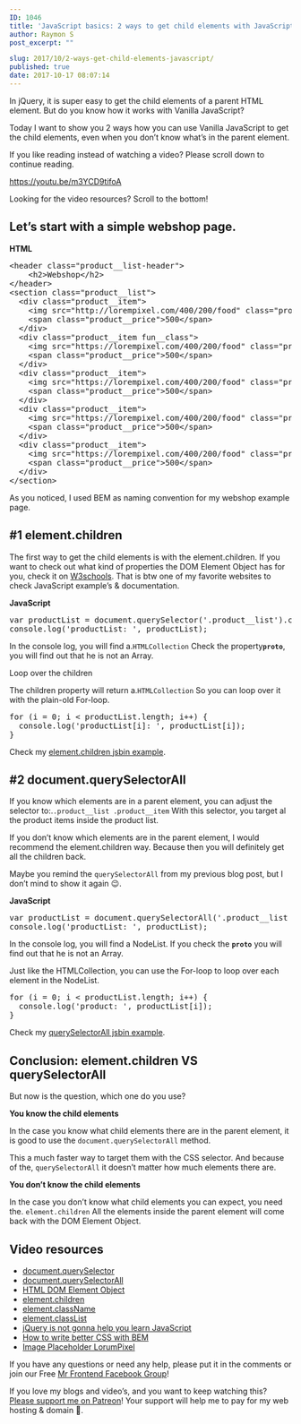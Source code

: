 ```yaml
---
ID: 1046
title: 'JavaScript basics: 2 ways to get child elements with JavaScript'
author: Raymon S
post_excerpt: ""

slug: 2017/10/2-ways-get-child-elements-javascript/
published: true
date: 2017-10-17 08:07:14
---
```

In jQuery, it is super easy to get the child elements of a parent HTML element. But do you know how it works with Vanilla JavaScript?

Today I want to show you 2 ways how you can use Vanilla JavaScript to get the child elements, even when you don’t know what’s in the parent element.

If you like reading instead of watching a video? Please scroll down to continue reading.

https://youtu.be/m3YCD9tifoA

Looking for the video resources? Scroll to the bottom!
<h2>Let’s start with a simple webshop page.</h2>
<strong>HTML</strong>
<pre>&lt;header class="product__list-header"&gt;
    &lt;h2&gt;Webshop&lt;/h2&gt;
&lt;/header&gt;
&lt;section class="product__list"&gt;
  &lt;div class="product__item"&gt;
    &lt;img src="http://lorempixel.com/400/200/food" class="product__image" alt="Food"&gt;
    &lt;span class="product__price"&gt;500&lt;/span&gt;
  &lt;/div&gt;
  &lt;div class="product__item fun__class"&gt;
    &lt;img src="https://lorempixel.com/400/200/food" class="product__image" alt="Food"&gt;
    &lt;span class="product__price"&gt;500&lt;/span&gt;
  &lt;/div&gt;
  &lt;div class="product__item"&gt;
    &lt;img src="https://lorempixel.com/400/200/food" class="product__image" alt="Food"&gt;
    &lt;span class="product__price"&gt;500&lt;/span&gt;
  &lt;/div&gt;
  &lt;div class="product__item"&gt;
    &lt;img src="https://lorempixel.com/400/200/food" class="product__image" alt="Food"&gt;
    &lt;span class="product__price"&gt;500&lt;/span&gt;
  &lt;/div&gt;
  &lt;div class="product__item"&gt;
    &lt;img src="https://lorempixel.com/400/200/food" class="product__image" alt="Food"&gt;
    &lt;span class="product__price"&gt;500&lt;/span&gt;
  &lt;/div&gt;
&lt;/section&gt;
</pre>
As you noticed, I used BEM as naming convention for my webshop example page.
<h2>#1 element.children</h2>
The first way to get the child elements is with the element.children. If you want to check out what kind of properties the DOM Element Object has for you, check it on <a href="https://www.w3schools.com/jsref/dom_obj_all.asp" target="_blank" rel="noopener">W3schools</a>. That is btw one of my favorite websites to check JavaScript example’s &amp; documentation.

<strong>JavaScript</strong>
<pre>var productList = document.querySelector('.product__list').children;
console.log('productList: ', productList);</pre>
In the console log, you will find a.<code>HTMLCollection</code> Check the property<code>__proto__</code>, you will find out that he is not an Array.

Loop over the children

The children property will return a.<code>HTMLCollection</code> So you can loop over it with the plain-old For-loop.
<pre>for (i = 0; i &lt; productList.length; i++) {
  console.log('productList[i]: ', productList[i]);
}</pre>
Check my <a href="http://jsbin.com/kidijef/edit?html,js,output" rel="noopener">element.children jsbin example</a>.
<h2>#2 document.querySelectorAll</h2>
If you know which elements are in a parent element, you can adjust the selector to:.<code>.product__list .product__item</code> With this selector, you target al the product items inside the product list.

If you don’t know which elements are in the parent element, I would recommend the element.children way. Because then you will definitely get all the children back.

Maybe you remind the <code>querySelectorAll</code> from my previous blog post, but I don’t mind to show it again &#x1f609;.

<strong>JavaScript</strong>
<pre>var productList = document.querySelectorAll('.product__list .product__item');
console.log('productList: ', productList);</pre>
In the console log, you will find a NodeList. If you check the <code>__proto__</code> you will find out that he is not an Array.

Just like the HTMLCollection, you can use the For-loop to loop over each element in the NodeList.
<pre>for (i = 0; i &lt; productList.length; i++) {
  console.log('product: ', productList[i]);
}</pre>
Check my <a href="http://jsbin.com/pewado/1/edit?html,js,output" rel="noopener">querySelectorAll jsbin example</a>.
<h2>Conclusion: element.children VS querySelectorAll</h2>
But now is the question, which one do you use?

<strong>You know the child elements</strong>

In the case you know what child elements there are in the parent element, it is good to use the <code>document.querySelectorAll</code> method.

This a much faster way to target them with the CSS selector. And because of the, <code>querySelectorAll</code> it doesn’t matter how much elements there are.

<strong>You don’t know the child elements</strong>

In the case you don’t know what child elements you can expect, you need the. <code>element.children</code> All the elements inside the parent element will come back with the DOM Element Object.
<h2>Video resources</h2>
<ul>
 	<li><a href="https://www.w3schools.com/jsref/met_document_queryselector.asp" rel="noopener">document.querySelector</a></li>
 	<li><a href="https://www.w3schools.com/jsref/met_document_queryselectorall.asp" rel="noopener">document.querySelectorAll</a></li>
 	<li><a href="https://www.w3schools.com/jsref/dom_obj_all.asp" rel="noopener">HTML DOM Element Object</a></li>
 	<li><a href="https://www.w3schools.com/jsref/prop_element_children.asp" rel="noopener">element.children</a></li>
 	<li><a href="https://www.w3schools.com/jsref/prop_html_classname.asp" rel="noopener">element.className</a></li>
 	<li><a href="https://www.w3schools.com/jsref/prop_element_classlist.asp" rel="noopener">element.classList</a></li>
 	<li><a href="https://blog.mrfrontend.org/2017/10/jquery-will-not-help-you-learn-javascript/" rel="noopener">jQuery is not gonna help you learn JavaScript</a></li>
 	<li><a href="https://blog.mrfrontend.org/2017/10/write-better-css-with-bem/" rel="noopener">How to write better CSS with BEM</a></li>
 	<li><a href="http://lorempixel.com/" rel="noopener">Image Placeholder LorumPixel</a></li>
</ul>
If you have any questions or need any help, please put it in the comments or join our Free <a href="http://facebook.com/groups/mrfrontendgroup/" rel="noopener">Mr Frontend Facebook Group</a>!

If you love my blogs and video’s, and you want to keep watching this? <a href="http://bit.ly/mrfrontend-patreon-support" rel="noopener">Please support me on Patreon</a>! Your support will help me to pay for my web hosting &amp; domain &#x1f64f;.